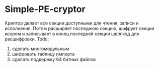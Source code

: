# Simple-PE-cryptor
Криптор делает все секции доступными для чтения, записи и исполнения. Потом расширяет последнюю 
секцию, шифрует секции ксором и записывает в конец последней секции шеллкод для расшифровки.
Todo:
1. сделать многомодульным
2. шифровать таблицу импорта
3. сделать поддержку 64 битных файлов

